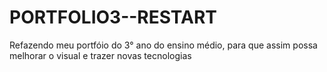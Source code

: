 # PORTFOLIO3--RESTART
Refazendo meu portfóio do 3° ano do ensino médio, para que assim possa melhorar o visual e trazer novas tecnologias 

